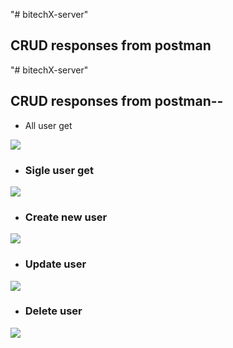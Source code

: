 "# bitechX-server" 

## CRUD responses from postman

"# bitechX-server" 

## CRUD responses from postman--
- All user get

<img  width="" src="https://scontent.fdac5-2.fna.fbcdn.net/v/t1.15752-9/432263908_2135276290152876_6097143807789886562_n.png?_nc_cat=101&ccb=1-7&_nc_sid=5f2048&_nc_ohc=2fWXXD_2VEkAX_2MeZ-&_nc_ht=scontent.fdac5-2.fna&oh=03_AdRbWTEaCxelodU_-BHhSSet6Bt6HjM84dpIId86w2eZaw&oe=661BD01C" />

- ### Sigle user get
  
<img src="https://scontent.fdac5-1.fna.fbcdn.net/v/t1.15752-9/431714397_420338333836160_3030118792188001232_n.png?_nc_cat=109&ccb=1-7&_nc_sid=5f2048&_nc_ohc=jl3686anPCIAX-iajAh&_nc_ht=scontent.fdac5-1.fna&oh=03_AdTj7MZMHJYjeex88lWv8ceneoy4AiaiLmdZbFCK1NSa6w&oe=661BC6C5" />

- ### Create new user
  
<img src="https://scontent.fdac5-2.fna.fbcdn.net/v/t1.15752-9/431695151_966132944735433_1366281658766774573_n.png?_nc_cat=105&ccb=1-7&_nc_sid=5f2048&_nc_ohc=AEzeny9DVZYAX_Xpj3Y&_nc_ht=scontent.fdac5-2.fna&oh=03_AdTaoTGp9EcvxaDHhXishyqs1_PE9nHhtnVlyQcZMkRiHQ&oe=661BCCDA" />

- ### Update user
  
<img src="https://scontent.fdac5-1.fna.fbcdn.net/v/t1.15752-9/432332489_767217748403084_9206136866047519361_n.png?_nc_cat=100&ccb=1-7&_nc_sid=5f2048&_nc_ohc=FBGuUgQ_UAEAX8vbKOB&_nc_ht=scontent.fdac5-1.fna&oh=03_AdS9WkmdHyaW-p8dQxuK5PHQfRvzMHwWr6JV4N3TlDgukg&oe=661BEF05" />

- ### Delete user
  
<img src="https://scontent.fdac5-1.fna.fbcdn.net/v/t1.15752-9/432416165_925990759221154_6645964976829715388_n.png?_nc_cat=107&ccb=1-7&_nc_sid=5f2048&_nc_ohc=7vHEGpvAll8AX9ZtmZu&_nc_ht=scontent.fdac5-1.fna&oh=03_AdQOXq5EHD72gbdELqap30FFEGQFMHTPYjS9b8p2CNHitQ&oe=661BD795" />
